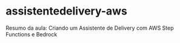 # assistentedelivery-aws
Resumo da aula: Criando um Assistente de Delivery com AWS Step Functions e Bedrock
